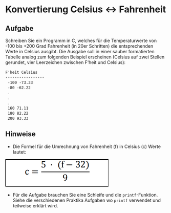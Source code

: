 # Konvertierung Celsius ↔ Fahrenheit
## Aufgabe
Schreiben Sie ein Programm in C, welches für die Temperaturwerte von -100 bis +200 Grad
Fahrenheit (in 20er Schritten) die entsprechenden Werte in Celsius ausgibt. Die Ausgabe soll
in einer sauber formatierten Tabelle analog zum folgenden Beispiel erscheinen (Celsius auf
zwei Stellen gerundet, vier Leerzeichen zwischen F‘heit und Celsius):

```
F'heit Celsius
-----------------
 -100 -73.33
 -80 -62.22
 .
 .
 .
 160 71.11
 180 82.22
 200 93.33
```

## Hinweise
* Die Formel für die Umrechnung von Fahrenheit (f) in Celsius (c) Werte lautet:

![Picture 1](imgs/picture_1.png)

* Für die Aufgabe brauchen Sie eine Schleife und die `printf`-Funktion. Siehe die verschiedenen Praktika Aufgaben wo `printf` verwendet und teilweise erklärt wird.